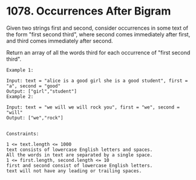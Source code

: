# 1078. Occurrences After Bigram

Given two strings first and second, consider occurrences in some text of the form "first second third", where second comes immediately after first, and third comes immediately after second.

Return an array of all the words third for each occurrence of "first second third".


```
Example 1:

Input: text = "alice is a good girl she is a good student", first = "a", second = "good"
Output: ["girl","student"]
Example 2:

Input: text = "we will we will rock you", first = "we", second = "will"
Output: ["we","rock"]


Constraints:

1 <= text.length <= 1000
text consists of lowercase English letters and spaces.
All the words in text are separated by a single space.
1 <= first.length, second.length <= 10
first and second consist of lowercase English letters.
text will not have any leading or trailing spaces.
```